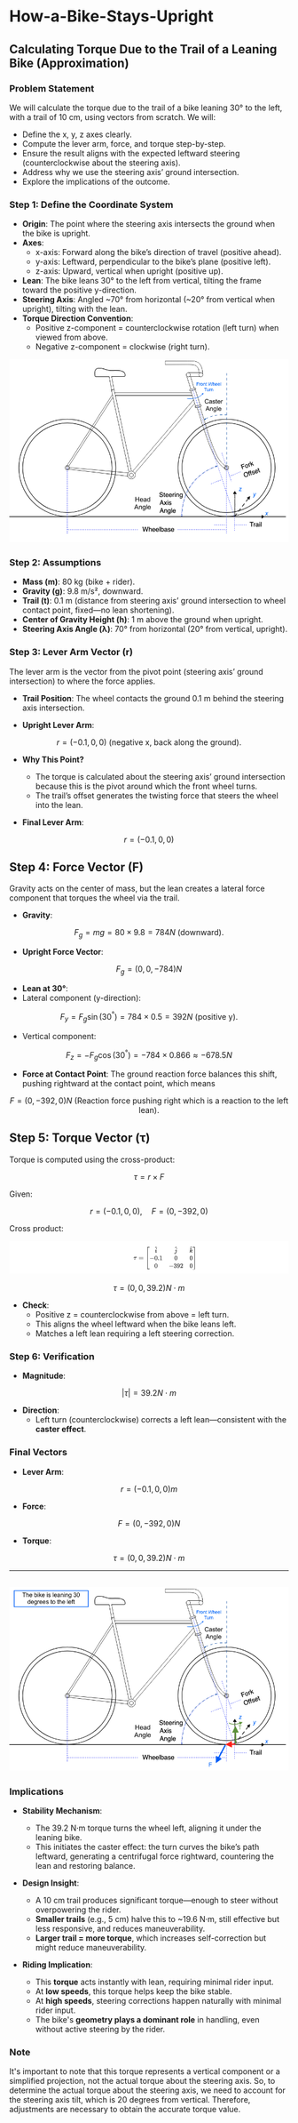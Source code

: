 # How-a-Bike-Stays-Upright

## Calculating Torque Due to the Trail of a Leaning Bike (Approximation)

### Problem Statement
We will calculate the torque due to the trail of a bike leaning 30° to the left, with a trail of 10 cm, using vectors from scratch. We will:
- Define the x, y, z axes clearly.
- Compute the lever arm, force, and torque step-by-step.
- Ensure the result aligns with the expected leftward steering (counterclockwise about the steering axis).
- Address why we use the steering axis’ ground intersection.
- Explore the implications of the outcome.

### Step 1: Define the Coordinate System
- **Origin**: The point where the steering axis intersects the ground when the bike is upright.
- **Axes**:
  - x-axis: Forward along the bike’s direction of travel (positive ahead).
  - y-axis: Leftward, perpendicular to the bike’s plane (positive left).
  - z-axis: Upward, vertical when upright (positive up).
- **Lean**: The bike leans 30° to the left from vertical, tilting the frame toward the positive y-direction.
- **Steering Axis**: Angled ~70° from horizontal (~20° from vertical when upright), tilting with the lean.
- **Torque Direction Convention**:
  - Positive z-component = counterclockwise rotation (left turn) when viewed from above.
  - Negative z-component = clockwise (right turn).

![Bike-Geometry](images/Bike-Geometry.png)


### Step 2: Assumptions
- **Mass (m)**: 80 kg (bike + rider).
- **Gravity (g)**: 9.8 m/s², downward.
- **Trail (t)**: 0.1 m (distance from steering axis’ ground intersection to wheel contact point, fixed—no lean shortening).
- **Center of Gravity Height (h)**: 1 m above the ground when upright.
- **Steering Axis Angle (λ)**: 70° from horizontal (20° from vertical, upright).

### Step 3: Lever Arm Vector (r)
The lever arm is the vector from the pivot point (steering axis’ ground intersection) to where the force applies.

- **Trail Position**: The wheel contacts the ground 0.1 m behind the steering axis intersection.

- **Upright Lever Arm**:
 
$$
r = (-0.1, 0, 0)  \text{ (negative x, back along the ground)}.
$$

  
  
- **Why This Point?**
  - The torque is calculated about the steering axis’ ground intersection because this is the pivot around which the front wheel turns.
  - The trail’s offset generates the twisting force that steers the wheel into the lean.

- **Final Lever Arm**:
  
$$
r = (-0.1, 0, 0)
$$

## Step 4: Force Vector (F)
Gravity acts on the center of mass, but the lean creates a lateral force component that torques the wheel via the trail.

- **Gravity**:
 
$$
F_g = mg = 80 \times 9.8 = 784 N \text{ (downward)}.
$$
  
- **Upright Force Vector**:
  
$$
F_g = (0, 0, -784) N
$$
   
- **Lean at 30°**:
-   Lateral component (y-direction):
    
$$
    F_y = F_g \sin(30^°) = 784 \times 0.5 = 392 N \text{ (positive y)}.
$$

-  Vertical component:
    
$$  
    F_z = -F_g \cos(30^°) = -784 \times 0.866 ≈ -678.5 N
$$  
    
- **Force at Contact Point**: The ground reaction force balances this shift, pushing rightward at the contact point, which means

$$
F = (0, -392, 0) N \text{ (Reaction force pushing right which is a reaction to the left lean)}.
$$ 



## Step 5: Torque Vector (τ)
Torque is computed using the cross-product:

$$
\tau = r \times F
$$

Given:

$$
r = (-0.1, 0, 0), \quad F = (0, -392, 0)
$$

Cross product:

![Tau-Matrix](images/Tau-Matrix.png)

$$
\tau = (0, 0, 39.2) N \cdot m
$$

- **Check**:
  - Positive z = counterclockwise from above = left turn.
  - This aligns the wheel leftward when the bike leans left.
  - Matches a left lean requiring a left steering correction.

### Step 6: Verification
- **Magnitude**:

$$
|\tau| = 39.2 N \cdot m
$$
  
- **Direction**:
  - Left turn (counterclockwise) corrects a left lean—consistent with the **caster effect**.

### Final Vectors
- **Lever Arm**:

$$
r = (-0.1, 0, 0) m
$$
  
- **Force**:

$$
F = (0, -392, 0) N
$$
  
- **Torque**:

$$
\tau = (0, 0, 39.2) N \cdot m
$$

---
![Bike-Geometry-and-Force](images/Bike-Geometry-and-Force.png)
---

### Implications
- **Stability Mechanism**:
  - The 39.2 N·m torque turns the wheel left, aligning it under the leaning bike.
  - This initiates the caster effect: the turn curves the bike’s path leftward, generating a centrifugal force rightward, countering the lean and restoring balance.

- **Design Insight**:
  - A 10 cm trail produces significant torque—enough to steer without overpowering the rider.
  - **Smaller trails** (e.g., 5 cm) halve this to ~19.6 N·m, still effective but less responsive, and reduces maneuverability.
  - **Larger trail = more torque**, which increases self-correction but might reduce maneuverability.

- **Riding Implication**:
  - This **torque** acts instantly with lean, requiring minimal rider input.
  - At **low speeds**, this torque helps keep the bike stable.
  - At **high speeds**, steering corrections happen naturally with minimal rider input.
  - The bike's **geometry plays a dominant role** in handling, even without active steering by the rider.

### Note
It's important to note that this torque represents a vertical component or a simplified projection, not the actual torque about the steering axis. So, to determine the actual torque about the steering axis, we need to account for the steering axis tilt, which is 20 degrees from vertical. Therefore, adjustments are necessary to obtain the accurate torque value.


